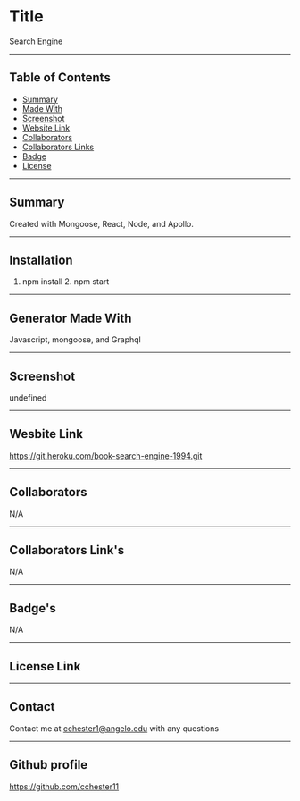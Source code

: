 
  # Title
  Search Engine

  ---

  ## Table of Contents
  * [Summary](#summary)
  * [Made With](#components)
  * [Screenshot](#imageDisplay)
  * [Website Link](#license)
  * [Collaborators](#collaborators)
  * [Collaborators Links](#username)
  * [Badge](#badgeLink)
  * [License](#license)
  
  ---

  ## Summary
  Created with Mongoose, React, Node, and Apollo. 

  ---

  ## Installation
  1. npm install 2. npm start

  ---

  ## Generator Made With
  Javascript, mongoose, and Graphql

  ---

  ## Screenshot 
  undefined

  ---

  ## Wesbite Link
  https://git.heroku.com/book-search-engine-1994.git

  ---

  ## Collaborators
  N/A

  ---

  ## Collaborators Link's
  N/A

  ---

  ## Badge's
  N/A

  ---

  ## License Link
  

  ---

  ## Contact
  Contact me at cchester1@angelo.edu with any questions
  
  ---

  ## Github profile 
  https://github.com/cchester11
